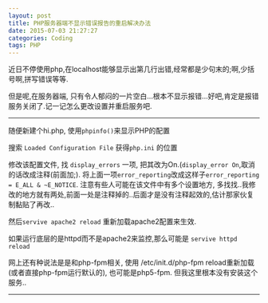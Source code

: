 ```yaml
---
layout: post
title: PHP服务器端不显示错误报告的重启解决办法
date: 2015-07-03 21:27:27
categories: Coding
tags: PHP
---
```


近日不停使用php,在localhost能够显示出第几行出错,经常都是少句末的;啊,少括号啊,拼写错误等等.

但是呢,在服务器端, 只有令人郁闷的一片空白...根本不显示报错...好吧,肯定是报错服务关闭了.记一记怎么更改设置并重启服务吧.

------

随便新建个hi.php, 使用`phpinfo()`来显示PHP的配置

搜索 `Loaded Configuration File` 获得`php.ini` 的位置

修改该配置文件, 找 `display_errors` 一项, 把其改为On.(`display_error On`,取消的话改成注释(前面加;). 将上面一项`error_reporting`改成这样子`error_reporting = E_ALL & ~E_NOTICE`. 注意有些人可能在该文件中有多个设置地方, 多找找..我修改的地方就有两处,前面一处是注释掉的..后面才是没有注释起效的,估计那家伙复制黏贴了再改..

然后`servive apache2 reload` 重新加载apache2配置来生效.

如果运行底层的是httpd而不是apache2来监控,那么可能是 `servive httpd reload`

网上还有种说法是是和php-fpm相关, 使用 /etc/init.d/php-fpm reload重新加载(或者直接php-fpm运行默认的), 也可能是php5-fpm. 但我这里根本没有安装这个服务..

---
